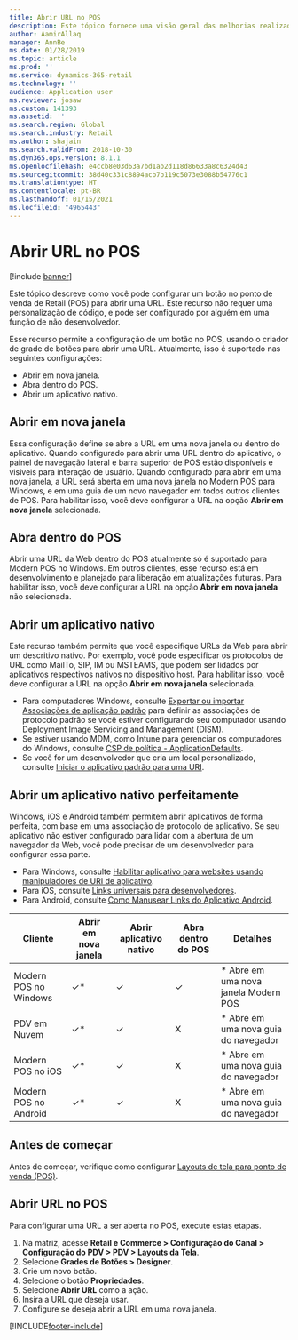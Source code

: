 ```yaml
---
title: Abrir URL no POS
description: Este tópico fornece uma visão geral das melhorias realizadas na funcionalidade de pesquisa de produtos e clientes no Dynamics 365 Commerce.
author: AamirAllaq
manager: AnnBe
ms.date: 01/28/2019
ms.topic: article
ms.prod: ''
ms.service: dynamics-365-retail
ms.technology: ''
audience: Application user
ms.reviewer: josaw
ms.custom: 141393
ms.assetid: ''
ms.search.region: Global
ms.search.industry: Retail
ms.author: shajain
ms.search.validFrom: 2018-10-30
ms.dyn365.ops.version: 8.1.1
ms.openlocfilehash: e4ccb8e03d63a7bd1ab2d118d86633a8c6324d43
ms.sourcegitcommit: 38d40c331c8894acb7b119c5073e3088b54776c1
ms.translationtype: HT
ms.contentlocale: pt-BR
ms.lasthandoff: 01/15/2021
ms.locfileid: "4965443"
---
```

# <a name="open-url-in-pos"></a>Abrir URL no POS

[!include [banner](includes/banner.md)]

Este tópico descreve como você pode configurar um botão no ponto de venda de Retail (POS) para abrir uma URL. Este recurso não requer uma personalização de código, e pode ser configurado por alguém em uma função de não desenvolvedor. 

Esse recurso permite a configuração de um botão no POS, usando o criador de grade de botões para abrir uma URL. Atualmente, isso é suportado nas seguintes configurações:

- Abrir em nova janela.
- Abra dentro do POS.
- Abrir um aplicativo nativo.

## <a name="open-in-new-window"></a>Abrir em nova janela

Essa configuração define se abre a URL em uma nova janela ou dentro do aplicativo. Quando configurado para abrir uma URL dentro do aplicativo, o painel de navegação lateral e barra superior de POS estão disponíveis e visíveis para interação de usuário. Quando configurado para abrir em uma nova janela, a URL será aberta em uma nova janela no Modern POS para Windows, e em uma guia de um novo navegador em todos outros clientes de POS. Para habilitar isso, você deve configurar a URL na opção **Abrir em nova janela** selecionada.

## <a name="open-within-pos"></a>Abra dentro do POS

Abrir uma URL da Web dentro do POS atualmente só é suportado para Modern POS no Windows. Em outros clientes, esse recurso está em desenvolvimento e planejado para liberação em atualizações futuras. Para habilitar isso, você deve configurar a URL na opção **Abrir em nova janela** não selecionada.

## <a name="open-a-native-app"></a>Abrir um aplicativo nativo

Este recurso também permite que você especifique URLs da Web para abrir um descritivo nativo. Por exemplo, você pode especificar os protocolos de URL como MailTo, SIP, IM ou MSTEAMS, que podem ser lidados por aplicativos respectivos nativos no dispositivo host. Para habilitar isso, você deve configurar a URL na opção **Abrir em nova janela** selecionada.

- Para computadores Windows, consulte [Exportar ou importar Associações de aplicação padrão](https://docs.microsoft.com/windows-hardware/manufacture/desktop/export-or-import-default-application-associations) para definir as associações de protocolo padrão se você estiver configurando seu computador usando Deployment Image Servicing and Management (DISM).
- Se estiver usando MDM, como Intune para gerenciar os computadores do Windows, consulte [CSP de política - ApplicationDefaults](https://docs.microsoft.com/windows/client-management/mdm/policy-csp-applicationdefaults).
- Se você for um desenvolvedor que cria um local personalizado, consulte [Iniciar o aplicativo padrão para uma URI](https://docs.microsoft.com/windows/uwp/launch-resume/launch-default-app).

## <a name="open-a-native-app-seamlessly"></a>Abrir um aplicativo nativo perfeitamente

Windows, iOS e Android também permitem abrir aplicativos de forma perfeita, com base em uma associação de protocolo de aplicativo. Se seu aplicativo não estiver configurado para lidar com a abertura de um navegador da Web, você pode precisar de um desenvolvedor para configurar essa parte.

- Para Windows, consulte [Habilitar aplicativo para websites usando manipuladores de URI de aplicativo](https://docs.microsoft.com/windows/uwp/launch-resume/web-to-app-linking).
- Para iOS, consulte [Links universais para desenvolvedores](https://developer.apple.com/ios/universal-links/).
- Para Android, consulte [Como Manusear Links do Aplicativo Android](https://developer.android.com/training/app-links/).

| Cliente                | Abrir em nova janela | Abrir aplicativo nativo | Abra dentro do POS | Detalhes                           |
|-----------------------|--------------------|-----------------|-----------------|-----------------------------------|
| Modern POS no Windows | ✓\*                | ✓               | ✓              | \* Abre em uma nova janela Modern POS |
| PDV em Nuvem             | ✓\*                | ✓               | X              | \* Abre em uma nova guia do navegador        |
| Modern POS no iOS     | ✓\*                | ✓               | X              | \* Abre em uma nova guia do navegador        |
| Modern POS no Android | ✓\*                | ✓               | X              | \* Abre em uma nova guia do navegador        |

## <a name="before-you-begin"></a>Antes de começar

Antes de começar, verifique como configurar [Layouts de tela para ponto de venda (POS)](pos-screen-layouts.md).

## <a name="open-url-in-pos"></a>Abrir URL no POS

Para configurar uma URL a ser aberta no POS, execute estas etapas.

1. Na matriz, acesse **Retail e Commerce \> Configuração do Canal \> Configuração do PDV \> PDV \> Layouts da Tela**.
2. Selecione **Grades de Botões \> Designer**.
3. Crie um novo botão.
4. Selecione o botão **Propriedades**.
5. Selecione **Abrir URL** como a ação.
6. Insira a URL que deseja usar.
7. Configure se deseja abrir a URL em uma nova janela.


[!INCLUDE[footer-include](../includes/footer-banner.md)]